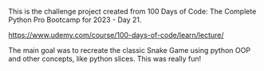 This is the challenge project created from 100 Days of Code: The Complete Python Pro Bootcamp for 2023 - Day 21.

https://www.udemy.com/course/100-days-of-code/learn/lecture/

The main goal was to recreate the classic Snake Game using python OOP and other concepts, like python slices.
This was really fun! 